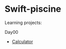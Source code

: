 # Swift-piscine
Learning projects:

Day00 
- [Calculator](https://github.com/LidiaGr/Swift-piscine/tree/main/day00)
